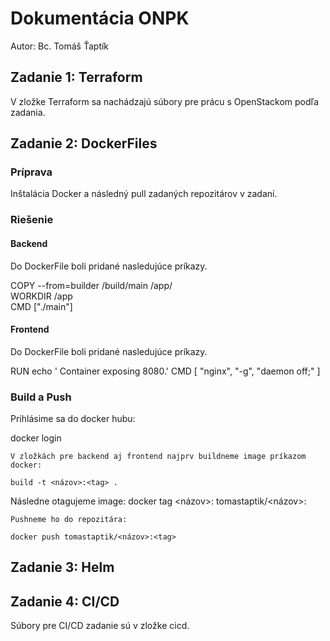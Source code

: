 # Dokumentácia ONPK
Autor: Bc. Tomáš Ťaptík

## Zadanie 1: Terraform

V zložke Terraform sa nachádzajú súbory pre prácu s OpenStackom podľa zadania.

## Zadanie 2: DockerFiles

### Príprava
Inštalácia Docker a následný pull zadaných repozitárov v zadaní.

### Riešenie

#### Backend

Do DockerFile boli pridané nasledujúce príkazy.

COPY --from=builder /build/main /app/  
WORKDIR /app                           
CMD ["./main"]

#### Frontend

Do DockerFile boli pridané nasledujúce príkazy.

RUN echo ' Container exposing 8080.'
CMD [ "nginx", "-g", "daemon off;" ]


### Build a Push

Prihlásime sa do docker hubu:

docker login
```
V zložkách pre backend aj frontend najprv buildneme image príkazom docker:

build -t <názov>:<tag> .
```
Následne otagujeme image:
docker tag <názov>:<tag> tomastaptik/<názov>:<tag>
```
Pushneme ho do repozitára:

docker push tomastaptik/<názov>:<tag>
```
## Zadanie 3: Helm

## Zadanie 4: CI/CD

Súbory pre CI/CD zadanie sú v zložke cicd.